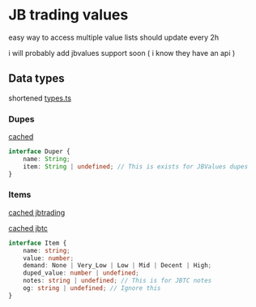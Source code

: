 # JB trading values

easy way to access multiple value lists should update every 2h

i will probably add jbvalues support soon ( i know they have an api )

## Data types
shortened [types.ts](https://github.com/Lolikarbuzik/jbtradingvalues/blob/master/src/types.ts)
### Dupes
[cached](https://github.com/Lolikarbuzik/jbtradingvalues/blob/master/cached/dupers.json)
```ts
interface Duper {
    name: String;
    item: String | undefined; // This is exists for JBValues dupes
}
```

### Items
[cached jbtrading](https://github.com/Lolikarbuzik/jbtradingvalues/blob/master/cached/jbtrading.json)

[cached jbtc](https://github.com/Lolikarbuzik/jbtradingvalues/blob/master/cached/jbtc.json)
```ts
interface Item {
    name: string;
    value: number;
    demand: None | Very_Low | Low | Mid | Decent | High;
    duped_value: number | undefined;
    notes: string | undefined; // This is for JBTC notes
    og: string | undefined; // Ignore this
}
```
